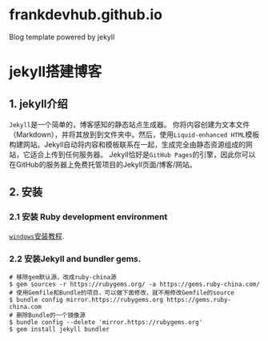 # frankdevhub.github.io
Blog template powered by jekyll

# jekyll搭建博客

## 1. jekyll介绍
   `Jekyll`是一个简单的，博客感知的静态站点生成器。
   你将内容创建为文本文件（Markdown），并将其放到到文件夹中。然后，使用`Liquid-enhanced HTML`模板构建网站。Jekyll自动将内容和模板联系在一起，生成完全由静态资源组成的网站，它适合上传到任何服务器。
   Jekyll恰好是`GitHub Pages`的引擎，因此你可以在GitHub的服务器上免费托管项目的Jekyll页面/博客/网站。

## 2. 安装
   ### 2.1 安装 Ruby development environment
   [`windows`安装教程](https://jekyllrb.com/docs/installation/windows/).
   ### 2.2 安装Jekyll and bundler gems.

```shell
# 移除gem默认源，改成ruby-china源
$ gem sources -r https://rubygems.org/ -a https://gems.ruby-china.com/
# 使用Gemfile和Bundle的项目，可以做下面修改，就不用修改Gemfile的source
$ bundle config mirror.https://rubygems.org https://gems.ruby-china.com
# 删除Bundle的一个镜像源
$ bundle config --delete 'mirror.https://rubygems.org'
$ gem install jekyll bundler

```

